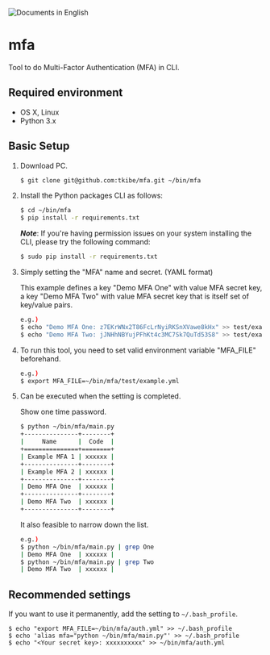 ![Documents in English](https://img.shields.io/badge/document-en__US-brightgreen.svg)

# mfa

Tool to do Multi-Factor Authentication (MFA) in CLI.


## Required environment

* OS X, Linux
* Python 3.x

## Basic Setup

1. Download PC.

    ```bash
    $ git clone git@github.com:tkibe/mfa.git ~/bin/mfa
    ```

2. Install the Python packages CLI as follows:

    ```bash
    $ cd ~/bin/mfa
    $ pip install -r requirements.txt
    ```

    **_Note_**: If you're having permission issues on your system installing the CLI, please try the following command:

    ```bash
    $ sudo pip install -r requirements.txt
    ```


3. Simply setting the "MFA" name and secret. (YAML format)


    This example defines a key "Demo MFA One" with value MFA secret key, a key "Demo MFA Two" with value MFA secret key that is itself set of key/value pairs.
    ```bash
    e.g.)
    $ echo "Demo MFA One: z7EKrWNx2T86FcLrNyiRKSnXVawe8kHx" >> test/example.yml
    $ echo "Demo MFA Two: jJNHhNBYujPFhKt4c3MC7Sk7QuTd53S8" >> test/example.yml
    ```

4. To run this tool, you need to set valid environment variable "MFA_FILE" beforehand.

    ```bash
    e.g.)
    $ export MFA_FILE=~/bin/mfa/test/example.yml
    ```

5. Can be executed when the setting is completed.

    Show one time password.
    ```bash
    $ python ~/bin/mfa/main.py
    +---------------+--------+
    |     Name      |  Code  |
    +===============+========+
    | Example MFA 1 | xxxxxx |
    +---------------+--------+
    | Example MFA 2 | xxxxxx |
    +---------------+--------+
    | Demo MFA One  | xxxxxx |
    +---------------+--------+
    | Demo MFA Two  | xxxxxx |
    +---------------+--------+
    ```

    It also feasible to narrow down the list.
    ```bash
    e.g.)
    $ python ~/bin/mfa/main.py | grep One
    | Demo MFA One  | xxxxxx |
    $ python ~/bin/mfa/main.py | grep Two
    | Demo MFA Two  | xxxxxx |
    ```

## Recommended settings

If you want to use it permanently, add the setting to `~/.bash_profile`.

```
$ echo "export MFA_FILE=~/bin/mfa/auth.yml" >> ~/.bash_profile
$ echo 'alias mfa="python ~/bin/mfa/main.py"' >> ~/.bash_profile
$ echo "<Your secret key>: xxxxxxxxxx" >> ~/bin/mfa/auth.yml
```